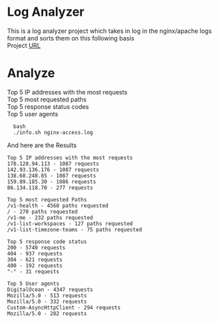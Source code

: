 # Log Analyzer
 This is a log analyzer project which takes in log in the nginx/apache logs format and sorts them on this following basis \
 Project [URL](https://roadmap.sh/projects/nginx-log-analyser)

# Analyze
Top 5 IP addresses with the most requests \
Top 5 most requested paths \
Top 5 response status codes \
Top 5 user agents 

```
  bash 
  ./info.sh nginx-access.log
```

And here are the Results

```
Top 5 IP addresses with the most requests
178.128.94.113 - 1087 requests
142.93.136.176 - 1087 requests
138.68.248.85 - 1087 requests
159.89.185.30 - 1086 requests
86.134.118.70 - 277 requests

Top 5 most requested Paths
/v1-health - 4560 paths requested
/ - 270 paths requested
/v1-me - 232 paths requested
/v1-list-workspaces - 127 paths requested
/v1-list-timezone-teams - 75 paths requested

Top 5 response code status
200 - 5740 requests
404 - 937 requests
304 - 621 requests
400 - 192 requests
"-" - 31 requests

Top 5 User agents
DigitalOcean - 4347 requests
Mozilla/5.0 - 513 requests
Mozilla/5.0 - 332 requests
Custom-AsyncHttpClient - 294 requests
Mozilla/5.0 - 282 requests

```

 
